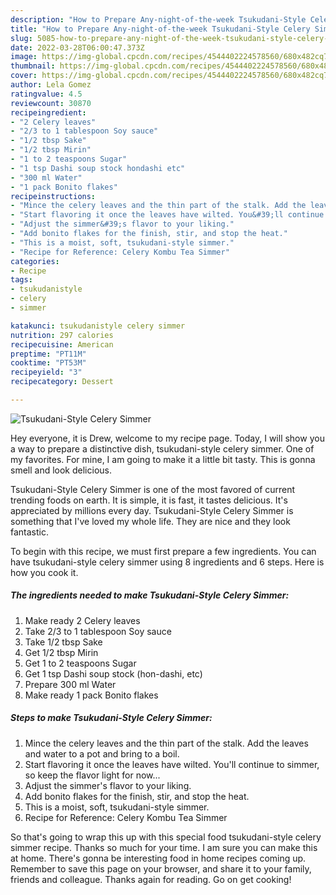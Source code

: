 ```yaml
---
description: "How to Prepare Any-night-of-the-week Tsukudani-Style Celery Simmer"
title: "How to Prepare Any-night-of-the-week Tsukudani-Style Celery Simmer"
slug: 5085-how-to-prepare-any-night-of-the-week-tsukudani-style-celery-simmer
date: 2022-03-28T06:00:47.373Z
image: https://img-global.cpcdn.com/recipes/4544402224578560/680x482cq70/tsukudani-style-celery-simmer-recipe-main-photo.jpg
thumbnail: https://img-global.cpcdn.com/recipes/4544402224578560/680x482cq70/tsukudani-style-celery-simmer-recipe-main-photo.jpg
cover: https://img-global.cpcdn.com/recipes/4544402224578560/680x482cq70/tsukudani-style-celery-simmer-recipe-main-photo.jpg
author: Lela Gomez
ratingvalue: 4.5
reviewcount: 30870
recipeingredient:
- "2 Celery leaves"
- "2/3 to 1 tablespoon Soy sauce"
- "1/2 tbsp Sake"
- "1/2 tbsp Mirin"
- "1 to 2 teaspoons Sugar"
- "1 tsp Dashi soup stock hondashi etc"
- "300 ml Water"
- "1 pack Bonito flakes"
recipeinstructions:
- "Mince the celery leaves and the thin part of the stalk. Add the leaves and water to a pot and bring to a boil."
- "Start flavoring it once the leaves have wilted. You&#39;ll continue to simmer, so keep the flavor light for now..."
- "Adjust the simmer&#39;s flavor to your liking."
- "Add bonito flakes for the finish, stir, and stop the heat."
- "This is a moist, soft, tsukudani-style simmer."
- "Recipe for Reference: Celery Kombu Tea Simmer"
categories:
- Recipe
tags:
- tsukudanistyle
- celery
- simmer

katakunci: tsukudanistyle celery simmer 
nutrition: 297 calories
recipecuisine: American
preptime: "PT11M"
cooktime: "PT53M"
recipeyield: "3"
recipecategory: Dessert

---
```



![Tsukudani-Style Celery Simmer](https://img-global.cpcdn.com/recipes/4544402224578560/680x482cq70/tsukudani-style-celery-simmer-recipe-main-photo.jpg)

Hey everyone, it is Drew, welcome to my recipe page. Today, I will show you a way to prepare a distinctive dish, tsukudani-style celery simmer. One of my favorites. For mine, I am going to make it a little bit tasty. This is gonna smell and look delicious.

Tsukudani-Style Celery Simmer is one of the most favored of current trending foods on earth. It is simple, it is fast, it tastes delicious. It's appreciated by millions every day. Tsukudani-Style Celery Simmer is something that I've loved my whole life. They are nice and they look fantastic.




To begin with this recipe, we must first prepare a few ingredients. You can have tsukudani-style celery simmer using 8 ingredients and 6 steps. Here is how you cook it.

<!--inarticleads1-->

##### The ingredients needed to make Tsukudani-Style Celery Simmer:

1. Make ready 2 Celery leaves
1. Take 2/3 to 1 tablespoon Soy sauce
1. Take 1/2 tbsp Sake
1. Get 1/2 tbsp Mirin
1. Get 1 to 2 teaspoons Sugar
1. Get 1 tsp Dashi soup stock (hon-dashi, etc)
1. Prepare 300 ml Water
1. Make ready 1 pack Bonito flakes




<!--inarticleads2-->

##### Steps to make Tsukudani-Style Celery Simmer:

1. Mince the celery leaves and the thin part of the stalk. Add the leaves and water to a pot and bring to a boil.
1. Start flavoring it once the leaves have wilted. You&#39;ll continue to simmer, so keep the flavor light for now...
1. Adjust the simmer&#39;s flavor to your liking.
1. Add bonito flakes for the finish, stir, and stop the heat.
1. This is a moist, soft, tsukudani-style simmer.
1. Recipe for Reference: Celery Kombu Tea Simmer




So that's going to wrap this up with this special food tsukudani-style celery simmer recipe. Thanks so much for your time. I am sure you can make this at home. There's gonna be interesting food in home recipes coming up. Remember to save this page on your browser, and share it to your family, friends and colleague. Thanks again for reading. Go on get cooking!

